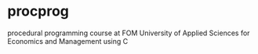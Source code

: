 # procprog
procedural programming course at FOM University of Applied Sciences for Economics and Management using C
